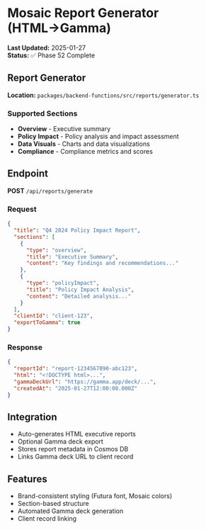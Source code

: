 # Mosaic Report Generator (HTML→Gamma)

**Last Updated:** 2025-01-27  
**Status:** ✅ Phase 52 Complete

## Report Generator

**Location:** `packages/backend-functions/src/reports/generator.ts`

### Supported Sections

- **Overview** - Executive summary
- **Policy Impact** - Policy analysis and impact assessment
- **Data Visuals** - Charts and data visualizations
- **Compliance** - Compliance metrics and scores

## Endpoint

**POST** `/api/reports/generate`

### Request

```json
{
  "title": "Q4 2024 Policy Impact Report",
  "sections": [
    {
      "type": "overview",
      "title": "Executive Summary",
      "content": "Key findings and recommendations..."
    },
    {
      "type": "policyImpact",
      "title": "Policy Impact Analysis",
      "content": "Detailed analysis..."
    }
  ],
  "clientId": "client-123",
  "exportToGamma": true
}
```

### Response

```json
{
  "reportId": "report-1234567890-abc123",
  "html": "<!DOCTYPE html>...",
  "gammaDeckUrl": "https://gamma.app/deck/...",
  "createdAt": "2025-01-27T12:00:00.000Z"
}
```

## Integration

- Auto-generates HTML executive reports
- Optional Gamma deck export
- Stores report metadata in Cosmos DB
- Links Gamma deck URL to client record

## Features

- Brand-consistent styling (Futura font, Mosaic colors)
- Section-based structure
- Automated Gamma deck generation
- Client record linking
